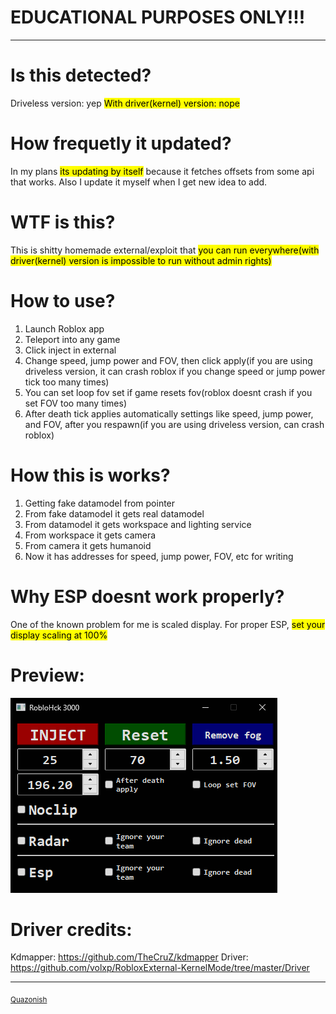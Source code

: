 # EDUCATIONAL PURPOSES ONLY!!!
***
# Is this detected?
Driveless version: yep
<mark>With driver(kernel) version: nope</mark>

# How frequetly it updated?
In my plans <mark>its updating by itself</mark> because it fetches offsets from some api that works.
Also I update it myself when I get new idea to add.
# WTF is this?
This is shitty homemade external/exploit that <mark>you can run everywhere(with driver(kernel) version is impossible to run without admin rights)</mark>
# How to use?
1. Launch Roblox app
2. Teleport into any game
3. Click inject in external
4. Change speed, jump power and FOV, then click apply(if you are using driveless version, it can crash roblox if you change speed or jump power tick too many times)
5. You can set loop fov set if game resets fov(roblox doesnt crash if you set FOV too many times)
6. After death tick applies automatically settings like speed, jump power, and FOV, after you respawn(if you are using driveless version, can crash roblox)
# How this is works?
1. Getting fake datamodel from pointer
2. From fake datamodel it gets real datamodel
3. From datamodel it gets workspace and lighting service
4. From workspace it gets camera
5. From camera it gets humanoid
6. Now it has addresses for speed, jump power, FOV, etc for writing
# Why ESP doesnt work properly?
One of the known problem for me is scaled display. For proper ESP, <mark>set your display scaling at 100%</mark>
# Preview:
![Preview of this roblox external](preview.png)
# Driver credits:
Kdmapper: https://github.com/TheCruZ/kdmapper
Driver: https://github.com/volxp/RobloxExternal-KernelMode/tree/master/Driver
***
<sub>[Quazonish](https://github.com/Quazonish/)</sub>